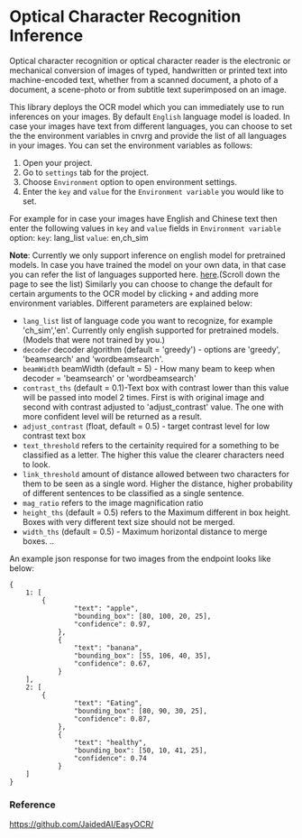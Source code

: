 # Optical Character Recognition Inference
Optical character recognition or optical character reader is the electronic or mechanical conversion of images of typed, handwritten or printed text into machine-encoded text, whether from a scanned document, a photo of a document, a scene-photo or from subtitle text superimposed on an image. 

This library deploys the OCR model which you can immediately use to run inferences on your images. By default `English` language model is loaded. In case your images have text from different languages, you can choose to set the the environment variables in cnvrg and provide the list of all languages in your images.
You can set the environment variables as follows:
1. Open your project.
2. Go to `settings` tab for the project.
3. Choose `Environment` option to open environment settings.
4. Enter the `key` and `value` for the `Environment variable` you would like to set.

For example for in case your images have English and Chinese text then enter the following values in `key` and `value` fields in `Environment variable` option:
`key`: lang_list
`value`: en,ch_sim

**Note**: Currently we only support inference on english model for pretrained models. In case you have trained the model on your own data, in that case you can refer the list of languages supported here. [here](https://www.jaided.ai/easyocr/).(Scroll down the page to see the list) 
Similarly you can choose to change the default for certain arguments to the OCR model by clicking `+` and adding more environment variables. Different parameters are explained below:

- `lang_list` list of language code you want to recognize, for example 'ch_sim','en'. Currently only english supported for pretrained models. (Models that were not trained by you.)
- `decoder` decoder algorithm (default = 'greedy') - options are 'greedy', 'beamsearch' and 'wordbeamsearch'.
- `beamWidth` beamWidth (default = 5) - How many beam to keep when decoder = 'beamsearch' or 'wordbeamsearch'
- `contrast_ths` (default = 0.1)-Text box with contrast lower than this value will be passed into model 2 times. First is with original image and second with contrast adjusted to 'adjust_contrast' value. The one with more confident level will be returned as a result.
- `adjust_contrast` (float, default = 0.5) - target contrast level for low contrast text box
- `text_threshold` refers to the certainity required for a something to be classified as a letter. The higher this value the clearer characters need to look.
- `link_threshold` amount of distance allowed between two characters for them to be seen as a single word. Higher the distance, higher probability of different sentences to be classified as a single sentence.
- `mag_ratio` refers to the image magnification ratio
- `height_ths` (default = 0.5) refers to the Maximum different in box height. Boxes with very different text size should not be merged.
- `width_ths` (default = 0.5) - Maximum horizontal distance to merge boxes. ..

An example json response for two images from the endpoint looks like below:
```
{
    1: [
        {
                "text": "apple",
                "bounding_box": [80, 100, 20, 25],
                "confidence": 0.97,
            },
            {
                "text": "banana",
                "bounding_box": [55, 106, 40, 35],
                "confidence": 0.67,
            }
    ],
    2: [
        {
                "text": "Eating",
                "bounding_box": [80, 90, 30, 25],
                "confidence": 0.87,
            },
            {
                "text": "healthy",
                "bounding_box": [50, 10, 41, 25],
                "confidence": 0.74
            }
    ]
}
```

### Reference
https://github.com/JaidedAI/EasyOCR/









